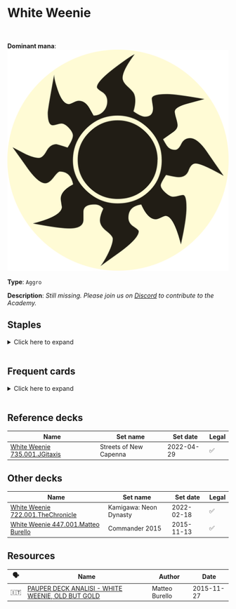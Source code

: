 <!-- This page is automatically generated by Myr: do not update it manually. -->
<!-- Changes directly applied here will be lost. -->
<!-- If you plan to update this page, please update the template at https://github.com/Pauperformance/pauperformance-bot -->
<!-- Templates can be found under pauperformance-bot/resources/templates/ -->
# White Weenie
<br/>


**Dominant mana**: <img src="../resources/images/mana/W.png" class="dominant-mana-icon"/>

**Type**: `Aggro`

**Description**: _Still missing. Please join us on [Discord](https://discord.gg/fYQbpjjkQ3) to contribute to the Academy._


## **Staples**

<details>
  <summary>Click here to expand</summary>
<a href="https://scryfall.com/card/cmd/17/journey-to-nowhere"><img src="https://cards.scryfall.io/normal/front/4/6/4686b51c-e02b-48c1-bafe-e8d08a5407b9.jpg" class="archetype-card rounded-image"/></a>
<a href="https://scryfall.com/card/mm3/11/kor-skyfisher"><img src="https://cards.scryfall.io/normal/front/d/7/d7501662-1216-4e08-bd2b-e0a459057942.jpg" class="archetype-card rounded-image"/></a>
<a href="https://scryfall.com/card/mh3/310/plains"><img src="https://cards.scryfall.io/normal/front/e/0/e0281fba-d771-4431-931f-920db2f14c47.jpg" class="archetype-card rounded-image"/></a>
</details><br/>



## **Frequent cards**

<details>
  <summary>Click here to expand</summary>
<a href="https://scryfall.com/card/cmr/458/bonesplitter"><img src="https://cards.scryfall.io/normal/front/6/9/690972a8-72df-4050-a353-16e45589167c.jpg" class="archetype-card rounded-image"/></a>
<a href="https://scryfall.com/card/me4/11/dust-to-dust"><img src="https://cards.scryfall.io/normal/front/d/f/dff1ee4e-cba1-4d2d-94fb-e3068d807cac.jpg" class="archetype-card rounded-image"/></a>
<a href="https://scryfall.com/card/me1/16/holy-light"><img src="https://cards.scryfall.io/normal/front/3/4/34fbb723-2507-489a-acf1-22ac0dcbcd9c.jpg" class="archetype-card rounded-image"/></a>
<a href="https://scryfall.com/card/dmr/9/icatian-javelineers"><img src="https://cards.scryfall.io/normal/front/9/c/9ccce13a-77e6-4c74-9acc-d5e7c271872a.jpg" class="archetype-card rounded-image"/></a>
<a href="https://scryfall.com/card/c19/69/prismatic-strands"><img src="https://cards.scryfall.io/normal/front/e/f/efd85985-abc1-430a-9210-63109c90a82d.jpg" class="archetype-card rounded-image"/></a>
<a href="https://scryfall.com/card/dst/137/razor-golem"><img src="https://cards.scryfall.io/normal/front/6/4/64a86ec3-378f-4fca-b5f7-6dc02d47f7b9.jpg" class="archetype-card rounded-image"/></a>
<a href="https://scryfall.com/card/a25/34/squadron-hawk"><img src="https://cards.scryfall.io/normal/front/9/e/9e81806d-5d87-4032-ad94-c2cdeabecdbf.jpg" class="archetype-card rounded-image"/></a>
</details><br/>



## **Reference decks**

| Name | Set name | Set date | Legal |
| -----| -------- | -------- | ----- |
| [White Weenie 735.001.JGitaxis](https://www.mtggoldfish.com/deck/4870933) | Streets of New Capenna | 2022-04-29 | ✅ |




## **Other decks**

| Name | Set name | Set date | Legal |
| -----| -------- | -------- | ----- |
| [White Weenie 722.001.TheChronicle](https://www.mtggoldfish.com/deck/4667105) | Kamigawa: Neon Dynasty | 2022-02-18 | ✅ |
| [White Weenie 447.001.Matteo Burello](https://www.mtggoldfish.com/deck/4351101) | Commander 2015 | 2015-11-13 | ✅ |






## **Resources**

| 🗣️ | Name | Author | Date |
| -- | ---- | ------ | ---- |
| 🇮🇹 | <a target="_blank" href="http://www.metagame.it/articoli-pauper/2543-pauper-deck-analisi-white-weenie.html">PAUPER DECK ANALISI - WHITE WEENIE, OLD BUT GOLD</a> | Matteo Burello | 2015-11-27   |

